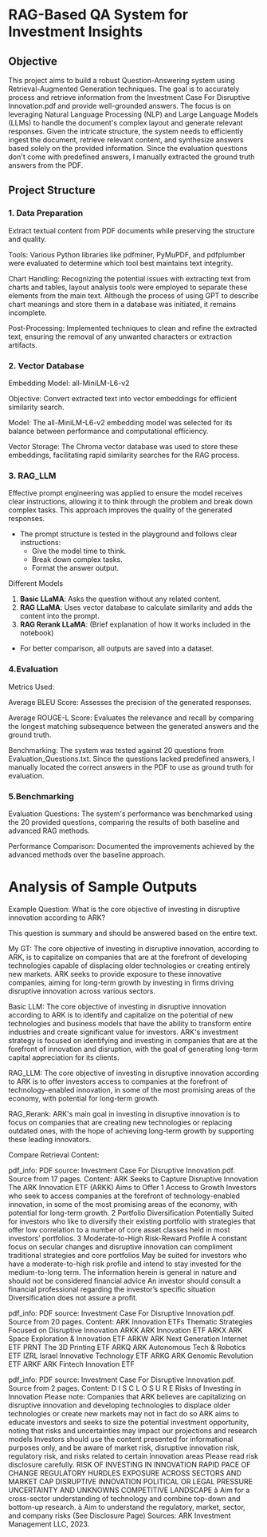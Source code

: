 # RAG-Based QA System for Investment Insights

## Objective
This project aims to build a robust Question-Answering system using Retrieval-Augmented Generation techniques. The goal is to accurately process and retrieve information from the Investment Case For Disruptive Innovation.pdf and provide well-grounded answers. The focus is on leveraging Natural Language Processing (NLP) and Large Language Models (LLMs) to handle the document's complex layout and generate relevant responses. Given the intricate structure, the system needs to efficiently ingest the document, retrieve relevant content, and synthesize answers based solely on the provided information. Since the evaluation questions don't come with predefined answers, I manually extracted the ground truth answers from the PDF.


## Project Structure

### 1. Data Preparation


Extract textual content from PDF documents while preserving the structure and quality.

Tools: Various Python libraries like pdfminer, PyMuPDF, and pdfplumber were evaluated to determine which tool best maintains text integrity.

Chart Handling: Recognizing the potential issues with extracting text from charts and tables, layout analysis tools were employed to separate these elements from the main text. Although the process of using GPT to describe chart meanings and store them in a database was initiated, it remains incomplete.

Post-Processing: Implemented techniques to clean and refine the extracted text, ensuring the removal of any unwanted characters or extraction artifacts.


### 2. Vector Database
   
Embedding Model: all-MiniLM-L6-v2

Objective: Convert extracted text into vector embeddings for efficient similarity search.

Model: The all-MiniLM-L6-v2 embedding model was selected for its balance between performance and computational efficiency.

Vector Storage: The Chroma vector database was used to store these embeddings, facilitating rapid similarity searches for the RAG process.



### 3. RAG_LLM

Effective prompt engineering was applied to ensure the model receives clear instructions, allowing it to think through the problem and break down complex tasks. This approach improves the quality of the generated responses.

- The prompt structure is tested in the playground and follows clear instructions:
  - Give the model time to think.
  - Break down complex tasks.
  - Format the answer output.

Different Models


1. **Basic LLaMA**: Asks the question without any related content.
2. **RAG LLaMA**: Uses vector database to calculate similarity and adds the content into the prompt.
3. **RAG Rerank LLaMA**: (Brief explanation of how it works included in the notebook)

- For better comparison, all outputs are saved into a dataset.

### 4.Evaluation


Metrics Used:


Average BLEU Score: Assesses the precision of the generated responses.

Average ROUGE-L Score: Evaluates the relevance and recall by comparing the longest matching subsequence between the generated answers and the ground truth.

Benchmarking: The system was tested against 20 questions from Evaluation_Questions.txt. Since the questions lacked predefined answers, I manually located the correct answers in the PDF to use as ground truth for evaluation.



### 5.Benchmarking

Evaluation Questions: The system's performance was benchmarked using the 20 provided questions, comparing the results of both baseline and advanced RAG methods.

Performance Comparison: Documented the improvements achieved by the advanced methods over the baseline approach.



# Analysis of Sample Outputs

Example
Question: What is the core objective of investing in disruptive innovation according to ARK?

This question is summary and should be answered based on the entire text.

My GT:
The core objective of investing in disruptive innovation, according to ARK, is to capitalize on companies that are at the forefront of developing technologies capable of displacing older technologies or creating entirely new markets. ARK seeks to provide exposure to these innovative companies, aiming for long-term growth by investing in firms driving disruptive innovation across various sectors.

Basic LLM:
The core objective of investing in disruptive innovation according to ARK is to identify and capitalize on the potential of new technologies and business models that have the ability to transform entire industries and create significant value for investors. ARK's investment strategy is focused on identifying and investing in companies that are at the forefront of innovation and disruption, with the goal of generating long-term capital appreciation for its clients.

RAG_LLM:
The core objective of investing in disruptive innovation according to ARK is to offer investors access to companies at the forefront of technology-enabled innovation, in some of the most promising areas of the economy, with potential for long-term growth.

RAG_Rerank:
ARK's main goal in investing in disruptive innovation is to focus on companies that are creating new technologies or replacing outdated ones, with the hope of achieving long-term growth by supporting these leading innovators.



Compare Retrieval Content:

pdf_info: PDF source: Investment Case For Disruptive Innovation.pdf. Source from 17 pages. 
 Content: ARK Seeks to Capture Disruptive Innovation
The ARK Innovation ETF (ARKK) Aims to Offer
1 Access to Growth  Investors who seek to access companies at the forefront of technology-enabled innovation, in some of the most  promising areas of the economy, with potential for long-term growth.
2 Portfolio Diversification Potentially Suited for investors who like to diversify their existing portfolio with strategies that offer low correlation to a  number of core asset classes held in most investors’ portfolios.
3 Moderate-to-High Risk-Reward Profile A constant focus on secular changes and disruptive innovation can compliment traditional strategies and core portfolios  May be suited for investors who have a moderate-to-high risk profile and intend to stay invested for the medium-to-long  term.
The information herein is general in nature and should not be considered financial advice An investor should consult a financial professional regarding the investor’s specific situation Diversification does not assure a profit.

pdf_info: PDF source: Investment Case For Disruptive Innovation.pdf. Source from 20 pages. 
 Content: ARK Innovation ETFs
Thematic Strategies Focused on Disruptive Innovation 
ARKK ARK Innovation ETF
ARKX ARK Space Exploration & Innovation ETF
ARKW ARK Next Generation Internet ETF 
PRNT The 3D Printing ETF
ARKQ ARK Autonomous Tech & Robotics ETF 
IZRL Israel Innovative Technology ETF
ARKG ARK Genomic Revolution ETF 
ARKF ARK Fintech Innovation ETF

pdf_info: PDF source: Investment Case For Disruptive Innovation.pdf. Source from 2 pages. 
 Content: D I S C L O S U R E
Risks of Investing in Innovation
Please note: Companies that ARK believes are capitalizing on disruptive innovation and developing technologies to displace older technologies or create new markets 
may not in fact do so ARK aims to educate investors and seeks to size the potential investment opportunity, noting that risks and uncertainties may impact our 
projections and research models Investors should use the content presented for informational purposes only, and be aware of market risk, disruptive innovation risk, 
regulatory risk, and risks related to certain innovation areas 
Please read risk disclosure carefully.
RISK OF INVESTING IN INNOVATION
RAPID PACE OF CHANGE
REGULATORY HURDLES
EXPOSURE ACROSS SECTORS AND MARKET CAP
DISRUPTIVE  INNOVATION
POLITICAL OR LEGAL PRESSURE
UNCERTAINTY AND UNKNOWNS 
COMPETITIVE LANDSCAPE
à    Aim for a cross-sector understanding of technology    and combine top-down and bottom-up research.
à    Aim to understand the regulatory, market, sector,         and company risks (See Disclosure Page)
Sources: ARK Investment Management LLC, 2023.







